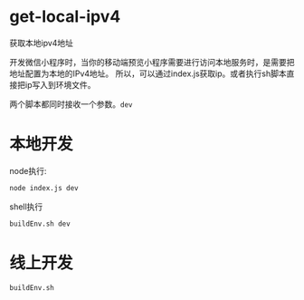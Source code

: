 # get-local-ipv4
获取本地ipv4地址

开发微信小程序时，当你的移动端预览小程序需要进行访问本地服务时，是需要把地址配置为本地的IPv4地址。
所以，可以通过index.js获取ip。或者执行sh脚本直接把ip写入到环境文件。

两个脚本都同时接收一个参数。`dev`


# 本地开发
node执行:
```sh
node index.js dev

```

shell执行
```sh
buildEnv.sh dev
```

# 线上开发

```sh
buildEnv.sh
```


